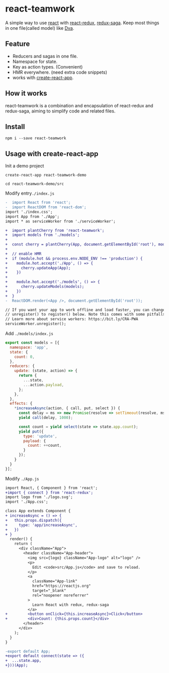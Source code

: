 # react-teamwork

A simple way to use [react][0] with [react-redux][1], [redux-saga][2]. Keep most things in one file(called model) like [Dva][3].

## Feature

- Reducers and sagas in one file.
- Namespace for state.
- Key as action types. (Convenient)
- HMR everywhere. (need extra code snippets)
- works with [create-react-app][4].

## How it works

react-teamwork is a combination and encapsulation of react-redux and redux-saga, aiming to simplify code and related files.

## Install

    npm i --save react-teamwork

## Usage with create-react-app

Init a demo project

    create-react-app react-teamwork-demo
    
    cd react-teamwork-demo/src

Modify entry`./index.js`

```diff
-  import React from 'react';
-  import ReactDOM from 'react-dom';
import './index.css';
import App from './App';
import * as serviceWorker from './serviceWorker';

+  import plantCherry from 'react-teamwork';
+  import models from './models';
+  
+  const cherry = plantCherry(App, document.getElementById('root'), models);
+  
+  // enable HMR
+  if (module.hot && process.env.NODE_ENV !== 'production') {
+    module.hot.accept('./App', () => {
+      cherry.updateApp(App);
+    })
+  
+    module.hot.accept('./models', () => {
+      cherry.updateModels(models);
+    })
+  }
-  ReactDOM.render(<App />, document.getElementById('root'));

// If you want your app to work offline and load faster, you can change
// unregister() to register() below. Note this comes with some pitfalls.
// Learn more about service workers: https://bit.ly/CRA-PWA
serviceWorker.unregister();
```

Add `./models/index.js`

```javascript
export const models = [{
  namespace: 'app',
  state: {
    count: 0,
  },
  reducers: {
    update: (state, action) => {
      return {
        ...state,
        ...action.payload,
      };
    },
  },
  effects: {
    *increaseAsync(action, { call, put, select }) {
      const delay = ms => new Promise(resolve => setTimeout(resolve, ms));
      yield call(delay, 1000);

      const count = yield select(state => state.app.count);
      yield put({
        type: 'update',
        payload: {
          count: ++count,
        }
      });
    }
  }
}];
```

Modify `./App.js`

```diff
import React, { Component } from 'react';
+import { connect } from 'react-redux';
import logo from './logo.svg';
import './App.css';

class App extends Component {
+ increaseAsync = () => {
+   this.props.dispatch({
+     type: 'app/increaseAsync',
+   })
+ }
  render() {
    return (
      <div className="App">
        <header className="App-header">
          <img src={logo} className="App-logo" alt="logo" />
          <p>
            Edit <code>src/App.js</code> and save to reload.
          </p>
          <a
            className="App-link"
            href="https://reactjs.org"
            target="_blank"
            rel="noopener noreferrer"
          >
            Learn React with redux, redux-saga
          </a>
+         <button onClick={this.increaseAsync}>Click</button>
+         <div>Count: {this.props.count}</div>
        </header>
      </div>
    );
  }
}

-export default App;
+export default connect(state => ({
+  ...state.app,
+}))(App);
```


[0]: https://github.com/facebook/react
[1]: https://github.com/reduxjs/react-redux
[2]: https://github.com/redux-saga/redux-saga
[3]: https://github.com/dvajs/dva
[4]: https://github.com/facebook/create-react-app
